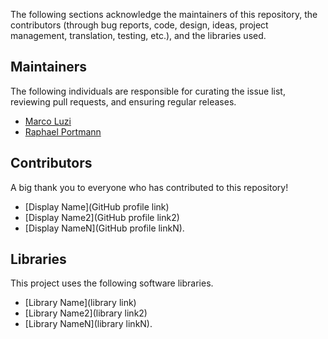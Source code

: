 The following sections acknowledge the maintainers of this repository, the contributors (through bug reports, code, design, ideas, project management, translation, testing, etc.), and the libraries used.

## Maintainers

The following individuals are responsible for curating the issue list, reviewing pull requests, and ensuring regular releases.

- [Marco Luzi](https://github.com/marcoluzi)
- [Raphael Portmann](https://github.com/raphaelportmann)

## Contributors

A big thank you to everyone who has contributed to this repository!

- [Display Name](GitHub profile link)
- [Display Name2](GitHub profile link2)
- [Display NameN](GitHub profile linkN).

## Libraries

This project uses the following software libraries.

- [Library Name](library link)
- [Library Name2](library link2)
- [Library NameN](library linkN).